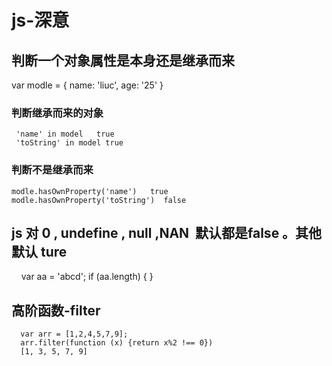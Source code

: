 # js-深意
## 判断一个对象属性是本身还是继承而来

   var modle = {
      name: 'liuc',
      age: '25'
  }
  
 ### 判断继承而来的对象
     'name' in model   true 
     'toString' in model true
     
### 判断不是继承而来
    modle.hasOwnProperty('name')   true 
    modle.hasOwnProperty('toString')  false
    
## js 对 0 , undefine , null ,NAN  默认都是false  。其他默认 ture 
     var aa = 'abcd';
     if (aa.length) {
     }

## 高阶函数-filter 
      var arr = [1,2,4,5,7,9];
      arr.filter(function (x) {return x%2 !== 0})
      [1, 3, 5, 7, 9]
